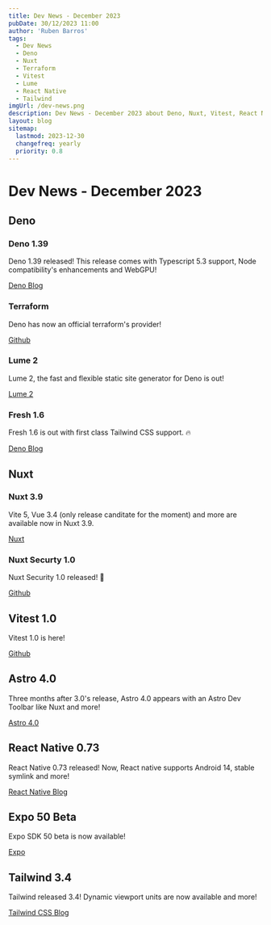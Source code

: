 ```yaml
---
title: Dev News - December 2023
pubDate: 30/12/2023 11:00
author: 'Ruben Barros'
tags:
  - Dev News
  - Deno
  - Nuxt
  - Terraform
  - Vitest
  - Lume
  - React Native
  - Tailwind
imgUrl: /dev-news.png
description: Dev News - December 2023 about Deno, Nuxt, Vitest, React Native and more!
layout: blog
sitemap:
  lastmod: 2023-12-30
  changefreq: yearly
  priority: 0.8
---
```

# Dev News - December 2023

## Deno

### Deno 1.39

Deno 1.39 released! This release comes with Typescript 5.3 support, Node compatibility's enhancements and WebGPU!

[Deno Blog](https://deno.com/blog/v1.39#webgpu-is-back)

### Terraform 

Deno has now an official terraform's provider!

[Github](https://github.com/denoland/terraform-provider-deno)

### Lume 2

Lume 2, the fast and flexible static site generator for Deno is out!

[Lume 2](https://lume.land/blog/posts/lume-2/)

### Fresh 1.6

Fresh 1.6 is out with first class Tailwind CSS support. 🔥

[Deno Blog](https://deno.com/blog/fresh-1.6)

## Nuxt

### Nuxt 3.9

Vite 5, Vue 3.4 (only release canditate for the moment) and more are available now in Nuxt 3.9.

[Nuxt](https://nuxt.com/blog/v3-9)

### Nuxt Securty 1.0

Nuxt Security 1.0 released! 🔐

[Github](https://github.com/Baroshem/nuxt-security/releases/tag/v1.0.0)

## Vitest 1.0

Vitest 1.0 is here! 

[Github](https://github.com/vitest-dev/vitest/releases/tag/v1.0.0)

## Astro 4.0

Three months after 3.0's release, Astro 4.0 appears with an Astro Dev Toolbar like Nuxt and more!

[Astro 4.0](https://astro.build/blog/astro-4/)

## React Native 0.73

React Native 0.73 released! Now, React native supports Android 14, stable symlink and more!

[React Native Blog](https://reactnative.dev/blog/2023/12/06/0.73-debugging-improvements-stable-symlinks)

## Expo 50 Beta

Expo SDK 50 beta is now available!

[Expo](https://expo.dev/changelog/2023/12-12-sdk-50-beta)

## Tailwind 3.4

Tailwind released 3.4! Dynamic viewport units are now available and more!

[Tailwind CSS Blog](https://tailwindcss.com/blog/tailwindcss-v3-4)
